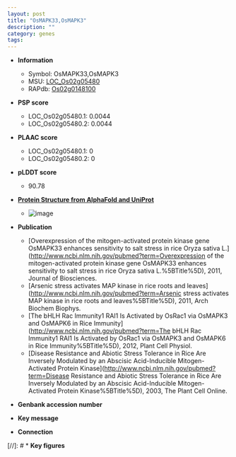 ```yaml
---
layout: post
title: "OsMAPK33,OsMAPK3"
description: ""
category: genes
tags: 
---
```


* **Information**  
    + Symbol: OsMAPK33,OsMAPK3  
    + MSU: [LOC_Os02g05480](http://rice.plantbiology.msu.edu/cgi-bin/ORF_infopage.cgi?orf=LOC_Os02g05480)  
    + RAPdb: [Os02g0148100](http://rapdb.dna.affrc.go.jp/viewer/gbrowse_details/irgsp1?name=Os02g0148100)  

* **PSP score**  
    + LOC_Os02g05480.1: 0.0044 
    + LOC_Os02g05480.2: 0.0044 

* **PLAAC score**  
    + LOC_Os02g05480.1: 0 
    + LOC_Os02g05480.2: 0 

* **pLDDT score**
    + 90.78

* **[Protein Structure from AlphaFold and UniProt](https://www.uniprot.org/uniprotkb/Q6Z437/entry#structure)**
    + ![image](https://ricepsp.github.io/images/Q6/AF-Q6Z437-F1.png)

* **Publication**  
    + [Overexpression of the mitogen-activated protein kinase gene OsMAPK33 enhances sensitivity to salt stress in rice Oryza sativa L.](http://www.ncbi.nlm.nih.gov/pubmed?term=Overexpression of the mitogen-activated protein kinase gene OsMAPK33 enhances sensitivity to salt stress in rice Oryza sativa L.%5BTitle%5D), 2011, Journal of Biosciences.
    + [Arsenic stress activates MAP kinase in rice roots and leaves](http://www.ncbi.nlm.nih.gov/pubmed?term=Arsenic stress activates MAP kinase in rice roots and leaves%5BTitle%5D), 2011, Arch Biochem Biophys.
    + [The bHLH Rac Immunity1 RAI1 Is Activated by OsRac1 via OsMAPK3 and OsMAPK6 in Rice Immunity](http://www.ncbi.nlm.nih.gov/pubmed?term=The bHLH Rac Immunity1 RAI1 Is Activated by OsRac1 via OsMAPK3 and OsMAPK6 in Rice Immunity%5BTitle%5D), 2012, Plant Cell Physiol.
    + [Disease Resistance and Abiotic Stress Tolerance in Rice Are Inversely Modulated by an Abscisic Acid-Inducible Mitogen-Activated Protein Kinase](http://www.ncbi.nlm.nih.gov/pubmed?term=Disease Resistance and Abiotic Stress Tolerance in Rice Are Inversely Modulated by an Abscisic Acid-Inducible Mitogen-Activated Protein Kinase%5BTitle%5D), 2003, The Plant Cell Online.

* **Genbank accession number**  

* **Key message**  

* **Connection**  

[//]: # * **Key figures**  


